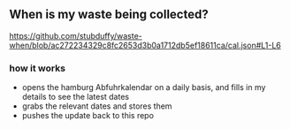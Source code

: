 ## When is my waste being collected?
  https://github.com/stubduffy/waste-when/blob/ac272234329c8fc2653d3b0a1712db5ef18611ca/cal.json#L1-L6
  
  ### how it works
  - opens the hamburg Abfuhrkalendar on a daily basis, and fills in my details to see the latest dates
  - grabs the relevant dates and stores them
  - pushes the update back to this repo
  
